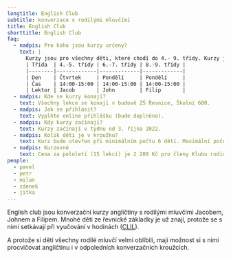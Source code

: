 ```yaml
---
longtitle: English Club
subtitle: konverzace s rodilými mluvčími
title: English Club
shorttitle: English Club
faq:
  - nadpis: Pro koho jsou kurzy určeny?
    text: |
      Kurzy jsou pro všechny děti, které chodí do 4.- 9. třídy. Kurzy jsou rozděleny podle věku (tříd) – do jednoho kurzu tedy chodí děti ze dvou ročníků.
      | Třída  | 4.-5. třídy | 6.-7. třídy | 8.-9. třídy |
      |--------|-------------|-------------|-------------|
      | Den    | Čtvrtek     | Pondělí     | Pondělí     |
      | Čas    | 14:00-15:00 | 14:00-15:00 | 14:00-15:00 | 
      | Lektor | Jacob       | John        | Filip       |
  - nadpis: Kde se kurzy konají? 
    text: Všechny lekce se konají v budově ZŠ Řevnice, Školní 600. 
  - nadpis: Jak se přihlásit?
    text: Vyplňte online přihlášku (bude doplněno).
  - nadpis: Kdy kurzy začínají?
    text: Kurzy začínají v týdnu od 3. října 2022. 
  - nadpis: Kolik dětí je v kroužku? 
    text: Kurz bude otevřen při minimálním počtu 6 dětí. Maximální počet dětí je 10. 
  - nadpis: Kurzovné
    text: Cena za pololetí (15 lekcí) je 2 200 Kč pro členy Klubu rodičů a přátel školy ZŠ Řevnice, 2 500 Kč pro nečleny. 
people:
  - pavel
  - petr
  - milan
  - zdenek
  - jitka
---
```

English club jsou konverzační kurzy angličtiny s rodilými mluvčími Jacobem, Johnem a Filipem.  Mnohé děti ze řevnické základky je už znají, protože se s nimi setkávají při vyučování v hodinách ([CLIL](/aktivity/clil)).

A protože si děti všechny rodilé mluvčí velmi oblíbili, mají možnost si s nimi procvičovat angličtinu i v odpoledních konverzačních kroužcích. 

